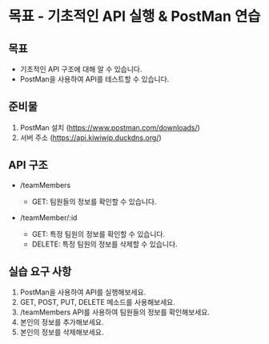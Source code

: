 # 목표 - 기초적인 API 실행 & PostMan 연습

## 목표

- 기초적인 API 구조에 대해 알 수 있습니다.
- PostMan을 사용하여 API를 테스트할 수 있습니다.

## 준비물

1. PostMan 설치 (https://www.postman.com/downloads/)
2. 서버 주소 (https://api.kiwiwip.duckdns.org/)

## API 구조
 - /teamMembers
    - GET: 팀원들의 정보를 확인할 수 있습니다.

 - /teamMember/:id
    - GET: 특정 팀원의 정보를 확인할 수 있습니다.
    - DELETE: 특정 팀원의 정보를 삭제할 수 있습니다.

## 실습 요구 사항

1. PostMan을 사용하여 API를 실행해보세요.
2. GET, POST, PUT, DELETE 메소드를 사용해보세요.
3. /teamMembers API를 사용하여 팀원들의 정보를 확인해보세요.
4. 본인의 정보를 추가해보세요.
5. 본인의 정보를 삭제해보세요.


